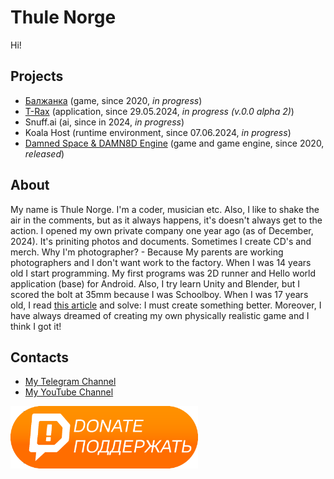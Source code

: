 # Thule Norge
Hi!

## Projects
* [Балжанка](https://thulenorge.github.io/Balzhanka/Readme.html) (game, since 2020, _in progress_)
* [T-Rax](https://thulenorge.github.io/T-RAX/README.md) (application, since 29.05.2024, _in progress (v.0.0 alpha 2)_)
* Snuff.ai (ai, since in 2024, _in progress_)
* Koala Host (runtime environment, since 07.06.2024, _in progress_)
* [Damned Space & DAMN8D Engine](https://thulenorge.github.io/DAMN8D/LAUNCHER.html) (game and game engine, since 2020, _released_)

## About
My name is Thule Norge. I'm a coder, musician etc. Also, I like to shake the air in the comments, but as it always happens, it's doesn't always get to the action. I opened my own private company one year ago (as of December, 2024). It's priniting photos and documents. Sometimes I create CD's and merch. Why I'm photographer? - Because My parents are working photographers and I don't want work to the factory. When I was 14 years old I start programming. My first programs was 2D runner and Hello world application (base) for Android. Also, I try learn Unity and Blender, but I scored the bolt at 35mm because I was Schoolboy. When I was 17 years old, I read [this article](https://habr.com/ru/articles/248153/) and solve: I must create something better. Moreover, I have always dreamed of creating my own physically realistic game and I think I got it!

## Contacts

* [My Telegram Channel](https://t.me/belyko)
* [My YouTube Channel](https://youtube.com/@ThuleNorge)

<a href="https://www.donationalerts.com/r/thulenorge"><img src="donate.png" height="100" width="300"/></a>
